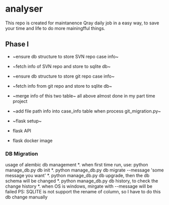 # analyser

This repo is created for maintanence Qray daily job in a easy way, to save your time and life to do more mainingfful things.

## Phase I
+ ~ensure db structure to store SVN repo case info~
+ ~fetch info of SVN repo and store to sqlite db~
+ ~ensure db structure to store git repo case info~
+ ~fetch info from git repo and store to sqlite db~
+ ~merge info of this two table~
all above almost done in my part time project
+ ~add file path info into case_info table when process git_migration.py~

+ ~flask setup~
+ flask API
+ flask docker image

### DB Migration
usage of alembic db management
    *. when first time run, use: python manage_db.py db init
    *. python manage_db.py db migrate --message 'some message you want'
    *. python manage_db.py db upgrade, then the db schema will be changed
    *. python manage_db.py db history, to check the change history
    *. when OS is windows, mirgate with --message will be failed
PS: SQLITE is not support the rename of column, so I have to do this db change manually
